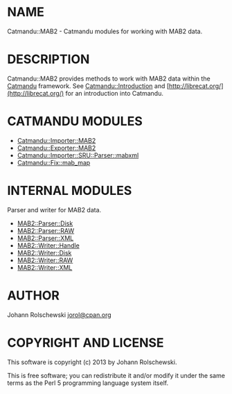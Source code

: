# NAME

Catmandu::MAB2 - Catmandu modules for working with MAB2 data.

# DESCRIPTION

Catmandu::MAB2 provides methods to work with MAB2 data within the [Catmandu](https://metacpan.org/pod/Catmandu)
framework. See [Catmandu::Introduction](https://metacpan.org/pod/Catmandu::Introduction) and [http://librecat.org/](http://librecat.org/) for an
introduction into Catmandu.

# CATMANDU MODULES

- [Catmandu::Importer::MAB2](https://metacpan.org/pod/Catmandu::Importer::MAB2)
- [Catmandu::Exporter::MAB2](https://metacpan.org/pod/Catmandu::Exporter::MAB2)
- [Catmandu::Importer::SRU::Parser::mabxml](https://metacpan.org/pod/Catmandu::Importer::SRU::Parser::mabxml)
- [Catmandu::Fix::mab\_map](https://metacpan.org/pod/Catmandu::Fix::mab_map)

# INTERNAL MODULES

Parser and writer for MAB2 data.

- [MAB2::Parser::Disk](https://metacpan.org/pod/MAB2::Parser::Disk)
- [MAB2::Parser::RAW](https://metacpan.org/pod/MAB2::Parser::RAW)
- [MAB2::Parser::XML](https://metacpan.org/pod/MAB2::Parser::XML)
- [MAB2::Writer::Handle](https://metacpan.org/pod/MAB2::Writer::Handle)
- [MAB2::Writer::Disk](https://metacpan.org/pod/MAB2::Writer::Disk)
- [MAB2::Writer::RAW](https://metacpan.org/pod/MAB2::Writer::RAW)
- [MAB2::Writer::XML](https://metacpan.org/pod/MAB2::Writer::XML)

# AUTHOR

Johann Rolschewski <jorol@cpan.org>

# COPYRIGHT AND LICENSE

This software is copyright (c) 2013 by Johann Rolschewski.

This is free software; you can redistribute it and/or modify it under
the same terms as the Perl 5 programming language system itself.
